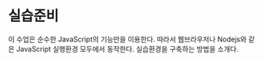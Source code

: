 # 실습준비

이 수업은 순수한 JavaScript의 기능만을 이용한다. 따라서 웹브라우저나 Nodejs와 같은 JavaScript 실행환경 모두에서 동작한다. 실습환경을 구축하는 방법을 소개다.
